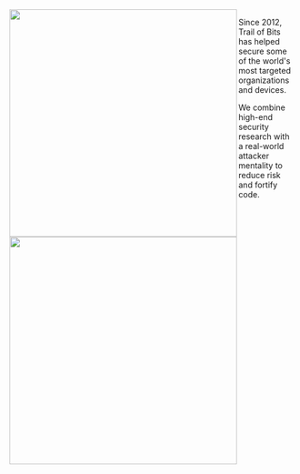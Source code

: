 <img align="left" src="https://user-images.githubusercontent.com/3059210/174351167-046b45d8-7f3d-4a68-b745-d798b9d9f1a8.png#gh-light-mode-only" width="400">
<img align="left" src="https://user-images.githubusercontent.com/3059210/174351169-843e1411-f904-4739-8b01-5c9a4dd5ae52.png#gh-dark-mode-only" width="400">

Since 2012, Trail of Bits has helped secure some of the world's most targeted
organizations and devices.

We combine high-end security research with a
real-world attacker mentality to reduce risk and fortify code.

<br clear="left"/>

